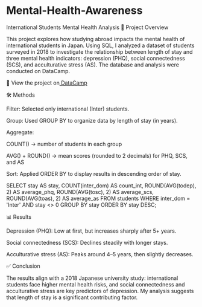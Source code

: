 # Mental-Health-Awareness
International Students Mental Health Analysis
📖 Project Overview

This project explores how studying abroad impacts the mental health of international students in Japan. Using SQL, I analyzed a dataset of students surveyed in 2018 to investigate the relationship between length of stay and three mental health indicators: depression (PHQ), social connectedness (SCS), and acculturative stress (AS). The database and analysis were conducted on DataCamp.

🔗 View the project on[ DataCamp](https://bankingirving.my.canva.site/mentalhlthproject)

🛠️ Methods

Filter: Selected only international (Inter) students.

Group: Used GROUP BY to organize data by length of stay (in years).

Aggregate:

COUNT() → number of students in each group

AVG() + ROUND() → mean scores (rounded to 2 decimals) for PHQ, SCS, and AS

Sort: Applied ORDER BY to display results in descending order of stay.

SELECT 
    stay AS stay,
    COUNT(inter_dom) AS count_int,
    ROUND(AVG(todep), 2) AS average_phq,
    ROUND(AVG(tosc), 2) AS average_scs,
    ROUND(AVG(toas), 2) AS average_as
FROM students
WHERE inter_dom = 'Inter' 
  AND stay <> 0
GROUP BY stay
ORDER BY stay DESC;

📊 Results

Depression (PHQ): Low at first, but increases sharply after 5+ years.

Social connectedness (SCS): Declines steadily with longer stays.

Acculturative stress (AS): Peaks around 4–5 years, then slightly decreases.

✅ Conclusion

The results align with a 2018 Japanese university study: international students face higher mental health risks, and social connectedness and acculturative stress are key predictors of depression. My analysis suggests that length of stay is a significant contributing factor.
